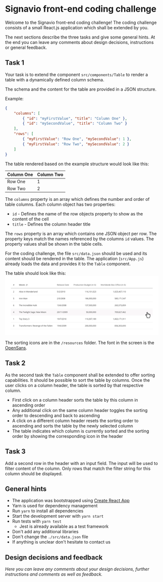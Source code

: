 # Signavio front-end coding challenge

Welcome to the Signavio front-end coding challenge!
The coding challenge consists of a small React.js application which shall be extended by you.

The next sections describe the three tasks and give some general hints.
At the end you can leave any comments about design decisions, instructions or general feedback.

## Task 1

Your task is to extend the component `src/components/Table` to render a table with a dynamically defined column schema.

The schema and the content for the table are provided in a JSON structure.

Example:

```json
{
    "columns": [
        { "id": "myFirstValue", "title": "Column One" },
        { "id": "mySecondValue", "title": "Column Two" }
    ],
    "rows": [
        { "myFirstValue": "Row One", "mySecondValue": 1 },
        { "myFirstValue": "Row Two", "mySecondValue": 2 }
    ]
}
```

The table rendered based on the example structure would look like this:

| Column One | Column Two |
| ---------- | ---------- |
| Row One    | 1          |
| Row Two    | 2          |

The `columns` property is an array which defines the number and order of table columns.
Each column object has two properties:

-   `id` - Defines the name of the row objects property to show as the content of the cell
-   `title` - Defines the column header title

The `rows` property is an array which contains one JSON object per row.
The property keys match the names referenced by the columns `id` values.
The property values shall be shown in the table cells.

For the coding challenge, the file `src/data.json` should be used and its content should be rendered in the table.
The application (`src/App.js`) already loads the data and provides it to the `Table` component.

The table should look like this:
![screen](/resources/table.png)

The sorting icons are in the `/resources` folder. The font in the screen is the [OpenSans](https://fonts.google.com/specimen/Open+Sans).

## Task 2

As the second task the `Table` component shall be extended to offer sorting capabilities.
It should be possible to sort the table by columns.
Once the user clicks on a column header, the table is sorted by that respective column.

-   First click on a column header sorts the table by this column in ascending order
-   Any additional click on the same column header toggles the sorting order to descending and back to ascending
-   A click on a different column header resets the sorting order to ascending and sorts the table by the newly selected column
-   The table indicates which column is currently sorted and the sorting order by showing the corresponding icon in the header

## Task 3

Add a second row in the header with an input field. The input will be used to filter content of the column.
Only rows that match the filter string for this column should be displayed.

## General hints

-   The application was bootstrapped using [Create React App](https://github.com/facebook/create-react-app)
-   Yarn is used for dependency management
-   Run `yarn` to install all dependencies
-   Start the development server with `yarn start`
-   Run tests with `yarn test`
    -   Jest is already available as a test framework
-   Don't add any additional libraries
-   Don't change the `./src/data.json` file
-   If anything is unclear don't hesitate to contact us

## Design decisions and feedback

_Here you can leave any comments about your design decisions, further instructions and comments as well as feedback._
